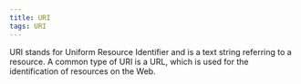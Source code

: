 ```yaml
---
title: URI
tags: URI
---
```


URI stands for Uniform Resource Identifier and is a text string referring to a resource.
A common type of URI is a URL, which is used for the identification of resources on the Web.
